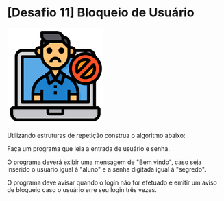 # [Desafio 11] Bloqueio de Usuário

![img.png](img.png)

Utilizando estruturas de repetição construa o algoritmo abaixo:

Faça um programa que leia a entrada de usuário e senha.

O programa deverá exibir uma mensagem de "Bem vindo", caso seja inserido o usuário igual à "aluno" e a senha digitada igual à "segredo".

O programa deve avisar quando o login não for efetuado e emitir um aviso de bloqueio caso o usuário erre seu login três vezes.